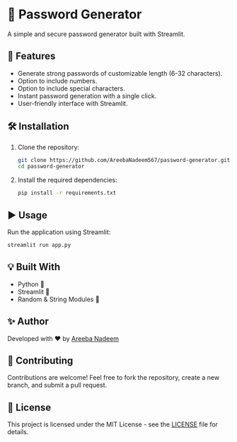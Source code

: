 # 🔑 Password Generator

A simple and secure password generator built with Streamlit.

## 🚀 Features
- Generate strong passwords of customizable length (6-32 characters).
- Option to include numbers.
- Option to include special characters.
- Instant password generation with a single click.
- User-friendly interface with Streamlit.

## 🛠️ Installation
1. Clone the repository:
   ```bash
   git clone https://github.com/AreebaNadeem567/password-generator.git
   cd password-generator
   ```
2. Install the required dependencies:
   ```bash
   pip install -r requirements.txt
   ```

## ▶️ Usage
Run the application using Streamlit:
```bash
streamlit run app.py
```

## 💡 Built With
- Python 🐍
- Streamlit 🎈
- Random & String Modules 🔢

## ✨ Author
Developed with ❤️ by [Areeba Nadeem](https://github.com/AreebaNadeem567)

## 🌟 Contributing
Contributions are welcome! Feel free to fork the repository, create a new branch, and submit a pull request.

## 📜 License
This project is licensed under the MIT License - see the [LICENSE](LICENSE) file for details.

